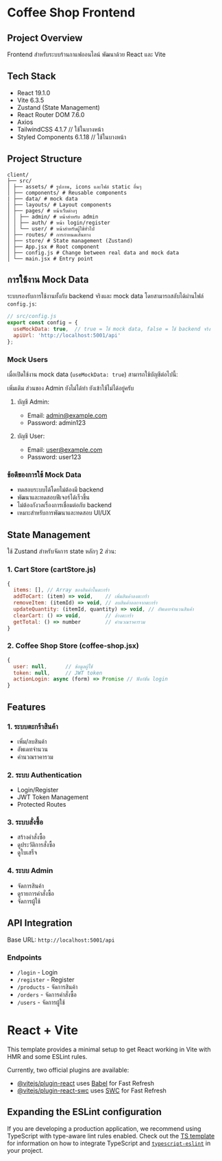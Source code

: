 # Coffee Shop Frontend

## Project Overview
Frontend สำหรับระบบร้านกาแฟออนไลน์ พัฒนาด้วย React และ Vite

## Tech Stack
- React 19.1.0
- Vite 6.3.5
- Zustand (State Management)
- React Router DOM 7.6.0
- Axios
- TailwindCSS 4.1.7 // ใช้ในบางหน้า
- Styled Components 6.1.18 // ใช้ในบางหน้า

## Project Structure
```
client/
├── src/
│ ├── assets/ # รูปภาพ, icons และไฟล์ static อื่นๆ
│ ├── components/ # Reusable components
| ├── data/ # mock data
│ ├── layouts/ # Layout components
│ ├── pages/ # หน้าเว็บต่างๆ
│ │ ├── admin/ # หน้าสำหรับ admin
│ │ ├── auth/ # หน้า login/register
│ │ └── user/ # หน้าสำหรับผู้ใช้ทั่วไป
│ ├── routes/ # การกำหนดเส้นทาง
│ ├── store/ # State management (Zustand)
│ ├── App.jsx # Root component
│ ├── config.js # Change between real data and mock data
│ └── main.jsx # Entry point
```

## การใช้งาน Mock Data
ระบบรองรับการใช้งานทั้งกับ backend จริงและ mock data โดยสามารถสลับได้ผ่านไฟล์ `config.js`:

```javascript
// src/config.js
export const config = {
  useMockData: true,  // true = ใช้ mock data, false = ใช้ backend จริง
  apiUrl: 'http://localhost:5001/api'
};
```

### Mock Users
เมื่อเปิดใช้งาน mock data (`useMockData: true`) สามารถใช้บัญชีต่อไปนี้:

เพิ่มเติม ส่วนของ Admin ยังไม่ได้ทำ ยังเข้าใช้ไม่ได้อยู่ครับ

1. บัญชี Admin:
   - Email: admin@example.com
   - Password: admin123

2. บัญชี User:
   - Email: user@example.com
   - Password: user123

### ข้อดีของการใช้ Mock Data
- ทดสอบระบบได้โดยไม่ต้องมี backend
- พัฒนาและทดสอบฟีเจอร์ได้เร็วขึ้น
- ไม่ต้องกังวลเรื่องการเชื่อมต่อกับ backend
- เหมาะสำหรับการพัฒนาและทดสอบ UI/UX

## State Management
ใช้ Zustand สำหรับจัดการ state หลักๆ 2 ส่วน:

### 1. Cart Store (cartStore.js)
```javascript
{
  items: [], // Array ของสินค้าในตะกร้า
  addToCart: (item) => void,    // เพิ่มสินค้าลงตะกร้า
  removeItem: (itemId) => void, // ลบสินค้าออกจากตะกร้า
  updateQuantity: (itemId, quantity) => void, // อัพเดทจำนวนสินค้า
  clearCart: () => void,        // ล้างตะกร้า
  getTotal: () => number        // คำนวณราคารวม
}
```

### 2. Coffee Shop Store (coffee-shop.jsx)
```javascript
{
  user: null,      // ข้อมูลผู้ใช้
  token: null,     // JWT token
  actionLogin: async (form) => Promise // ฟังก์ชัน login
}
```

## Features

### 1. ระบบตะกร้าสินค้า
- เพิ่ม/ลบสินค้า
- อัพเดทจำนวน
- คำนวณราคารวม

### 2. ระบบ Authentication
- Login/Register
- JWT Token Management
- Protected Routes

### 3. ระบบสั่งซื้อ
- สร้างคำสั่งซื้อ
- ดูประวัติการสั่งซื้อ
- ดูใบเสร็จ

### 4. ระบบ Admin
- จัดการสินค้า
- ดูรายการคำสั่งซื้อ
- จัดการผู้ใช้

## API Integration
Base URL: `http://localhost:5001/api`

### Endpoints
- `/login` - Login
- `/register` - Register
- `/products` - จัดการสินค้า
- `/orders` - จัดการคำสั่งซื้อ
- `/users` - จัดการผู้ใช้

# React + Vite

This template provides a minimal setup to get React working in Vite with HMR and some ESLint rules.

Currently, two official plugins are available:

- [@vitejs/plugin-react](https://github.com/vitejs/vite-plugin-react/blob/main/packages/plugin-react) uses [Babel](https://babeljs.io/) for Fast Refresh
- [@vitejs/plugin-react-swc](https://github.com/vitejs/vite-plugin-react/blob/main/packages/plugin-react-swc) uses [SWC](https://swc.rs/) for Fast Refresh

## Expanding the ESLint configuration

If you are developing a production application, we recommend using TypeScript with type-aware lint rules enabled. Check out the [TS template](https://github.com/vitejs/vite/tree/main/packages/create-vite/template-react-ts) for information on how to integrate TypeScript and [`typescript-eslint`](https://typescript-eslint.io) in your project.
